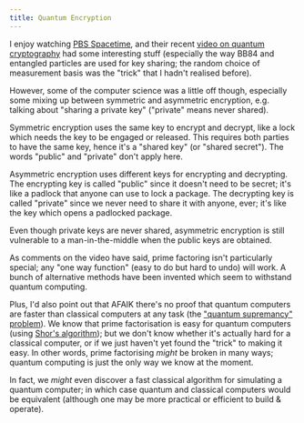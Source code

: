 ```yaml
---
title: Quantum Encryption
---
```


I enjoy watching
[PBS Spacetime](https://www.youtube.com/channel/UC7_gcs09iThXybpVgjHZ_7g), and
their recent
[video on quantum cryptography](https://www.youtube.com/watch?v=pi7YwxxZQ5A)
had some interesting stuff (especially the way BB84 and entangled particles are
used for key sharing; the random choice of measurement basis was the "trick"
that I hadn't realised before).

However, some of the computer science was a little off though, especially some
mixing up between symmetric and asymmetric encryption, e.g. talking about
"sharing a private key" ("private" means never shared).

Symmetric encryption uses the same key to encrypt and decrypt, like a lock which
needs the key to be engaged or released. This requires both parties to have the
same key, hence it's a "shared key" (or "shared secret"). The words "public" and
"private" don't apply here.

Asymmetric encryption uses different keys for encrypting and decrypting. The
encrypting key is called "public" since it doesn't need to be secret; it's like
a padlock that anyone can use to lock a package. The decrypting key is called
"private" since we never need to share it with anyone, ever; it's like the key
which opens a padlocked package.

Even though private keys are never shared, asymmetric encryption is still
vulnerable to a man-in-the-middle when the public keys are obtained.

As comments on the video have said, prime factoring isn't particularly special;
any "one way function" (easy to do but hard to undo) will work. A bunch of
alternative methods have been invented which seem to withstand quantum
computing.

Plus, I'd also point out that AFAIK there's no proof that quantum computers are
faster than classical computers at any task (the
["quantum supremancy" problem](
https://en.wikipedia.org/wiki/Quantum_supremacy)).
We know that prime factorisation is easy for quantum computers (using
[Shor's algorithm](https://en.wikipedia.org/wiki/Shor%27s_algorithm)); but we
don't know whether it's actually hard for a classical computer, or if we just
haven't yet found the "trick" to making it easy. In other words, prime
factorising *might* be broken in many ways; quantum computing is just the only
way we know at the moment.

In fact, we *might* even discover a fast classical algorithm for simulating a
quantum computer; in which case quantum and classical computers would be
equivalent (although one may be more practical or efficient to build & operate).

